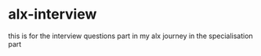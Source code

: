 # alx-interview
this is for the interview questions part in my alx journey in the specialisation part
